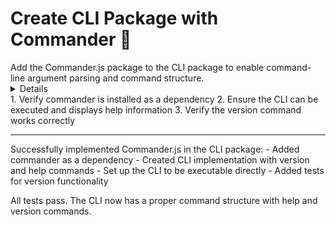 # Create CLI Package with Commander 🔧

<Description>
Add the Commander.js package to the CLI package to enable command-line argument parsing and command structure.
</Description>

<Details>
1. Install commander as a dependency for the CLI package
2. Update the CLI implementation to use Commander.js
3. Create a basic command structure with version and help commands
</Details>

<Tests>
1. Verify commander is installed as a dependency
2. Ensure the CLI can be executed and displays help information
3. Verify the version command works correctly
</Tests>

---

<Results>
Successfully implemented Commander.js in the CLI package:
- Added commander as a dependency
- Created CLI implementation with version and help commands
- Set up the CLI to be executable directly
- Added tests for version functionality

All tests pass. The CLI now has a proper command structure with help and version commands.
</Results>
